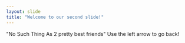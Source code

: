 ```yaml
---
layout: slide
title: "Welcome to our second slide!"
---
```

"No Such Thing As 2 pretty best friends"
Use the left arrow to go back!
